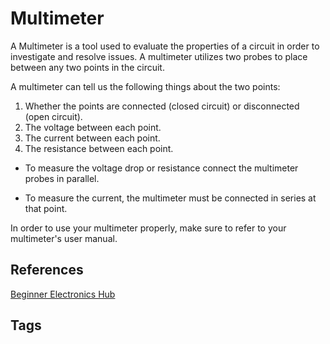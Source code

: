 # Multimeter

A Multimeter is a tool used to evaluate the properties of a circuit in order to investigate and resolve issues. A multimeter utilizes two probes to place between any two points in the circuit.  

A multimeter can tell us the following things about the two points:  
1. Whether the points are connected (closed circuit) or disconnected (open circuit).  
2. The voltage between each point.  
3. The current between each point.  
4. The resistance between each point.  

* To measure the voltage drop or resistance connect the multimeter probes in parallel.   

* To measure the current, the multimeter must be connected in series at that point.  

In order to use your multimeter properly, make sure to refer to your multimeter's  user manual.  

## References
[Beginner Electronics Hub](../202305062158)

## Tags
